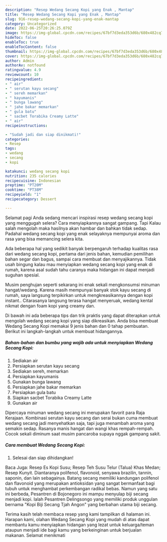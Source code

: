 ```yaml
---
description: "Resep Wedang Secang Kopi yang Enak , Mantap"
title: "Resep Wedang Secang Kopi yang Enak , Mantap"
slug: 916-resep-wedang-secang-kopi-yang-enak-mantap
category: Uncategorized
date: 2022-06-25T20:26:25.079Z
image: https://img-global.cpcdn.com/recipes/67bf7d3eda353d6b/680x482cq70/wedang-secang-kopi-foto-resep-utama.jpg
hideToc: false
enableToc: true
enableTocContent: false
thumbnail: https://img-global.cpcdn.com/recipes/67bf7d3eda353d6b/680x482cq70/wedang-secang-kopi-foto-resep-utama.jpg
cover: https://img-global.cpcdn.com/recipes/67bf7d3eda353d6b/680x482cq70/wedang-secang-kopi-foto-resep-utama.jpg
author: Admin
authorAv: notfound
ratingvalue: 4.9
reviewcount: 10
recipeingredient:
- " air"
- " serutan kayu secang"
- " sereh memarkan"
- " kayumanis"
- " bunga lawang"
- " jahe bakar memarkan"
- " gula batu"
- " sacbet Torabika Creamy Latte"
- " air"
recipeinstructions:

- "Sudah jadi dan siap dinikmati!"
categories:
- Resep
tags:
- wedang
- secang
- kopi

katakunci: wedang secang kopi 
nutrition: 235 calories
recipecuisine: Indonesian
preptime: "PT20M"
cooktime: "PT38M"
recipeyield: "1"
recipecategory: Dessert

---
```



Selamat pagi Anda sedang mencari inspirasi resep wedang secang kopi yang menggugah selera? Cara menyiapkannya sangat gampang. Tapi Kalau salah mengolah maka hasilnya akan hambar dan bahkan tidak sedap. Padahal wedang secang kopi yang enak selayaknya mempunyai aroma dan rasa yang bisa memancing selera kita.


Ada beberapa hal yang sedikit banyak berpengaruh terhadap kualitas rasa dari wedang secang kopi, pertama dari jenis bahan, kemudian pemilihan bahan segar dan bagus, sampai cara membuat dan menyajikannya. Tidak usah bingung kalau mau menyiapkan wedang secang kopi yang enak di rumah, karena asal sudah tahu caranya maka hidangan ini dapat menjadi suguhan spesial.

Musim penghujan seperti sekarang ini enak sekali mengkonsumsi minuman hangat/wedang. Karena masih mempunyai banyak stok kayu secang di rumah, saya langsung terpikirkan untuk mengkreasikannya dengan kopi instant.. Citarasanya langsung terasa hangat menyeruak, wedang kental nikmat dengan foam kopi yang creamy dan.


Di bawah ini ada beberapa tips dan trik praktis yang dapat diterapkan untuk mengolah wedang secang kopi yang siap dikreasikan. Anda bisa membuat Wedang Secang Kopi memakai 9 jenis bahan dan 0 tahap pembuatan. Berikut ini langkah-langkah untuk membuat hidangannya.

<!--inarticleads1-->

##### Bahan-bahan dan bumbu yang wajib ada untuk menyiapkan Wedang Secang Kopi:

1. Sediakan  air
1. Persiapkan  serutan kayu secang
1. Sediakan  sereh, memarkan
1. Persiapkan  kayumanis
1. Gunakan  bunga lawang
1. Persiapkan  jahe bakar memarkan
1. Persiapkan  gula batu
1. Siapkan  sacbet Torabika Creamy Latte
1. Gunakan  air


Dipercaya minuman wedang secang ini merupakan favorit para Raja Kerajaan. Kombinasi serutan kayu secang dan serai bukan cuma membuat wedang secang jadi menyehatkan saja, tapi juga menambah aroma yang semakin sedap. Rasanya manis hangat dan wangi khas rempah-rempah. Cocok sekali diminum saat musim pancaroba supaya nggak gampang sakit. 

<!--inarticleads2-->

##### Cara membuat Wedang Secang Kopi:


1. Selesai dan siap dihidangkan!

Baca Juga: Resep Es Kopi Susu; Resep Teh Susu Telur (Talua) Khas Medan; Resep Kunyit. Diantaranya polifenol, flavonoid, senyawa brazilin, tannin, saponin, dan lain sebagainya. Batang secang memiliki kandungan polifenol dan flavonoid yang merupakan antioksidan yang sangat bermanfaat bagi tubuh untuk menghambat perkembangan radikal bebas. Namun yang satu ini berbeda, Pesantren di Bojonegoro ini mampu menyulap biji secang menjadi kopi. Ialah Pesantren Delingsongo yang memiliki produk unggulan bernama &#34;Kopi Biji Secang Tjah Angon&#34; yang berbahan utama biji secang. 

Terima kasih telah membaca resep yang kami tampilkan di halaman ini. Harapan kami, olahan Wedang Secang Kopi yang mudah di atas dapat membantu kamu menyiapkan hidangan yang lezat untuk keluarga/teman ataupun menjadi ide bagi kamu yang berkeinginan untuk berjualan makanan. Selamat menikmati
